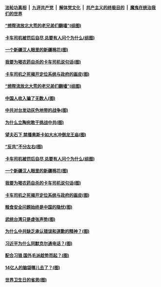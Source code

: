 

####  [法轮功真相](../../../../basic/blob/master/README.md?t=04111301) &nbsp;|&nbsp; [九评共产党](../../../../9ping.md/blob/master/README.md?t=04111301) &nbsp;|&nbsp; [解体党文化](../../../../jtdwh.md/blob/master/README.md?t=04111301)  &nbsp;|&nbsp; [共产主义的终极目的](../../../../gczydzjmd.md/blob/master/README.md?t=04111301) &nbsp;|&nbsp; [魔鬼在统治我们的世界](../../../../mgztzwmdsj.md/blob/master/README.md?t=04111301) 

#### [“想帮流放北大荒的老兄弟们翻墙”(组图)](../pages/p4/968186.md?t=04111301) 


#### [卡车司机被罚后自尽 总要有人问个为什么(组图)](../pages/p4/968261.md?t=04111301) 

#### [一个新疆汉人眼里的新疆棉花(图)](../pages/p4/968264.md?t=04111301) 

#### [我要为喝农药自杀的卡车司机说句话(图)](../pages/p4/968265.md?t=04111301) 

#### [卡车司机之死揭开定位系统与政府的画皮(图)](../pages/p4/968263.md?t=04111301) 

#### [“想帮流放北大荒的老兄弟们翻墙”(组图)](../pages/p4/968186.md?t=04111301) 

#### [中国人收入骗了无数人(图)](../pages/p4/968374.md?t=04111301) 

#### [中共对台发动灰色地带的战争(图)](../pages/p4/968349.md?t=04111301) 

#### [为什么立陶宛敢于挑战中共(图)](../pages/p4/968197.md?t=04111301) 

#### [望夫石下 禁播奥斯卡如大水冲倒龙王庙(图)](../pages/p4/968342.md?t=04111301) 


#### [“反共”不分左右(图)](../pages/p4/968284.md?t=04111301) 

#### [卡车司机被罚后自尽 总要有人问个为什么(组图)](../pages/p4/968261.md?t=04111301) 

#### [一个新疆汉人眼里的新疆棉花(图)](../pages/p4/968264.md?t=04111301) 


#### [我要为喝农药自杀的卡车司机说句话(图)](../pages/p4/968265.md?t=04111301) 

#### [卡车司机之死揭开定位系统与政府的画皮(图)](../pages/p4/968263.md?t=04111301) 

#### [粮食安全问题始终是中国的隐忧(图)](../pages/p4/968258.md?t=04111301) 

#### [武统台湾只是虚张声势(图)](../pages/p4/968173.md?t=04111301) 

#### [为什么中共缺乏承认错误和道歉的精神？(图)](../pages/p4/968167.md?t=04111301) 

#### [习近平为什么同默克尔通电话？(图)](../pages/p4/968155.md?t=04111301) 

#### [配合习狼 国外毛派趁势而起？(图)](../pages/p4/968151.md?t=04111301) 

#### [14亿人的脑袋哪儿去了？(图)](../pages/p4/968150.md?t=04111301) 


#### [世界卫生日的省思(图)](../pages/p4/968078.md?t=04111301) 

